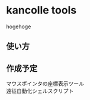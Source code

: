 kancolle tools
====================
hogehoge

使い方
------

作成予定
------
マウスポインタの座標表示ツール  
遠征自動化シェルスクリプト


